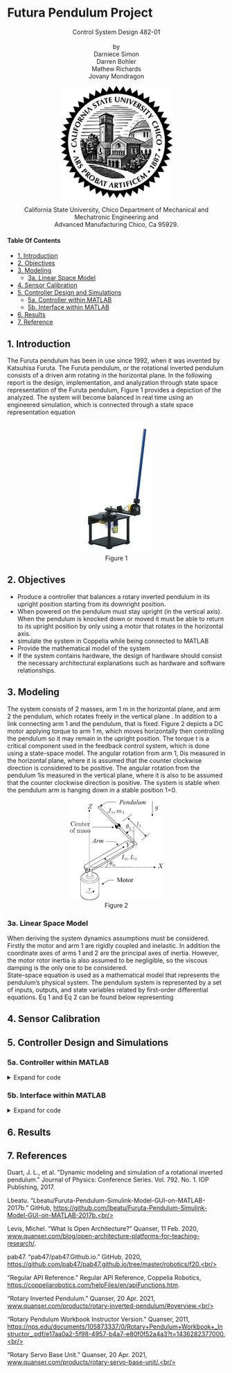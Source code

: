 # Futura Pendulum Project

<p align="center">
    Control System Design 482-01<br/>
    <br/>
    <!--insert img-->
    by<br/>
    Darniece Simon<br/>
    Darren Bohler<br/>
    Mathew Richards<br/>
    Jovany Mondragon
</p>
<p align="center">    
    
<img src="Photos/csuchicologo.png">
    
</p>
<p align="center">   
    California State University, Chico Department of Mechanical and Mechatronic Engineering and<br/>
    Advanced Manufacturing Chico, Ca 95929.
</p>

#### Table Of Contents
- [1. Introduction](#1-introduction)
- [2. Objectives](#2-objectives)
- [3. Modeling](#3-modeling)
    - [3a. Linear Space Model](#3a-linear-space-model)
- [4. Sensor Calibration](#4-sensor-calibration)
- [5. Controller Design and Simulations](#5-controller-design-and-simulations)
    - [5a. Controller within MATLAB](#5a-controller-within-matlab)
    - [5b. Interface within MATLAB](#5b-interface-within-matlab)
- [6. Results](#6-results)
- [7. Reference](#7-references)

## 1. Introduction
The Furuta pendulum has been in use since 1992, when it was invented by Katsuhisa Furuta. The Furuta pendulum, or the rotational inverted pendulum consists of a driven arm rotating in the horizontal plane. In the following report is the design, implementation, and analyzation through state space representation of the Furuta pendulum, Figure 1 provides a depiction of the analyzed. The system will become balanced in real time using an engineered simulation, which is connected through a state space representation equation
<p align="center">  
    <img src="Photos/figure1.jpg">
    <br/>
    Figure 1
    
</p>

## 2. Objectives
- Produce a controller that balances a rotary inverted pendulum in its upright position starting from its downright position.
- When powered on the pendulum must stay upright (in the vertical axis). When the pendulum is knocked down or moved it must be able to return to its upright position by only using a motor that rotates in the horizontal axis.
- simulate the system in Coppelia while being connected to MATLAB
- Provide the mathematical model of the system
- If the system contains hardware, the design of hardware should consist the necessary architectural explanations such as hardware and software relationships.

## 3. Modeling
The system consists of 2 masses, arm 1 m in the horizontal plane, and arm 2 the pendulum, which rotates freely in the vertical plane . In addition to a link connecting arm 1 and the pendulum, that is fixed. Figure 2 depicts a DC motor applying torque to arm 1 m, which moves horizontally then controlling the pendulum so it may remain in the upright position. The torque t is a critical component used in the feedback control system, which is done using a state-space model. The angular rotation from arm 1, 0is measured in the horizontal plane, where it is assumed that the counter clockwise direction is considered to be positive. The angular rotation from the pendulum 1is measured in the vertical plane, where it is also to be assumed that the counter clockwise direction is positive. The system is stable when the pendulum arm is hanging down in a stable position 1=0.
<p align="center">  
    <img src="Photos/figure2.png">
    <br/>
    Figure 2
    
</p>


### 3a. Linear Space Model
When deriving the system dynamics assumptions must be considered. Firstly the motor and arm 1 are rigidly coupled and inelastic. In addition the coordinate axes of arms 1 and 2 are the principal axes of inertia. However, the motor rotor inertia is also assumed to be negligible, so the viscous damping is the only one to be considered.      
State-space equation is used as a mathematical model that represents the pendulum’s physical system. The pendulum system is represented by a set of inputs, outputs, and state variables related by first-order differential equations. Eq 1 and Eq 2 can be found below representing 


## 4. Sensor Calibration

## 5. Controller Design and Simulations

### 5a. Controller within MATLAB
<details>
    <summary>Expand for code</summary>
    
    function T = controller(theta0, dtheta0, theta1, dtheta1)
    L0 = 0.12;
    L1 = 0.12;
    g = 9.81;
    m0 = 0.10;
    m1 = 0.10;
    Lmass = 0.5*L1;
    I = (1/3)*m0*L0^2;
    J = (1/12)*m1*L1^2;
    A = [0 1                           0                         0;
         0 0    -g*m1^2*Lmass^2*L0/(I*(J+m1*Lmass^2)+J*m1*L0^2)  0;
         0 0                           0                         1;
         0 0 (I+m1*L0^2)*m1*Lmass*g/(I*(J+m1*Lmass^2)+J*m1*L0^2) 0];
    B = [                      0;
        (J+m1*Lmass^2)/(I*(J+m1*Lmass^2)+J*m1*L0^2);
                               0;
        -(m1*Lmass*L0)/(I*(J+m1*Lmass^2)+J*m1*L0^2)];

    p1 = -16+1j;
    p2 = -16-1j;
    p3 = -16.7417;
    p4 = -160.7417;

    K = place(A,B,[p1 p2 p3 p4]);
    states = [theta0, dtheta0, theta1, dtheta1];
    T = K*states';    
</details>

### 5b. Interface within MATLAB
<details>
    <summary>Expand for code</summary>
    
    %initialize API and connect to server (CoppeliaSim) in synchronous mode
    sim=remApi('remoteApi');
    sim.simxFinish(-1);
    clientID=sim.simxStart('127.0.0.1',19999,true,true,5000,5);
    %Set synchronous mode so that model will wait for MATLAB script
    sim.simxSynchronous(clientID,true);

    %get object handles for joint1 (rotor arm) and joint2 (pendulum arm).
    [~, rot_joint] = sim.simxGetObjectHandle(clientID,'rotor_joint',sim.simx_opmode_blocking);
    [~, rot_arm] = sim.simxGetObjectHandle(clientID,'rotor_arm',sim.simx_opmode_blocking);
    [~, pend_joint] = sim.simxGetObjectHandle(clientID,'pendulum_joint',sim.simx_opmode_blocking);
    [~, pend_arm] = sim.simxGetObjectHandle(clientID,'pendulum_arm',sim.simx_opmode_blocking);
    sim.simxStartSimulation(clientID,sim.simx_opmode_blocking);
    %This line is for debugging, to test the model's response
    %returnCode = sim.simxSetJointMaxForce(clientID,rot_joint,50,sim.simx_opmode_oneshot);

    %Run 100 steps of simulation in Coppelia
    for i=1:100
        %Get position and velocity of the rotator joint and position and
        %velocity of the pendulum joint. These are the 4 state variables.
        [~,theta0] = sim.simxGetJointPosition(clientID,rot_joint,sim.simx_opmode_blocking);    
        [~,~,rot_arm_vel] = sim.simxGetObjectVelocity(clientID,rot_arm,sim.simx_opmode_blocking);
        [~,theta1] = sim.simxGetJointPosition(clientID,pend_joint,sim.simx_opmode_blocking);    
        [~,~,pend_arm_vel] = sim.simxGetObjectVelocity(clientID,pend_arm,sim.simx_opmode_blocking);
        %extract the meaningful velocity measurements (rot_arm_vel and 
        %pend_arm_vel are 1x3 arrays of 3D coordinates). 
        dtheta0 = rot_arm_vel(3);
        dtheta1 = pend_arm_vel(1);
    
        disp([theta0, dtheta0, theta1, dtheta1])
        torque = controller(theta0,dtheta0,theta1,dtheta1);
        %To implement torque control in Coppelia, an arbitrary large target
        %velocity is chosen and the maximum force allowed is the desired
        %torque. The direction of the large velocity must be changed to
        %simulate negate torque. This is the reason for the if/else logic.
        if(torque>0)
            returnCode = sim.simxSetJointTargetVelocity(clientID,rot_joint,1e5,sim.simx_opmode_blocking);
            returnCode = sim.simxSetJointMaxForce(clientID,rot_joint,torque,sim.simx_opmode_blocking);
        
        else
            returnCode = sim.simxSetJointTargetVelocity(clientID,rot_joint,-1e5,sim.simx_opmode_blocking);
            returnCode = sim.simxSetJointMaxForce(clientID,rot_joint,-torque,sim.simx_opmode_blocking);
        end
        %Trigger the next simulation step
        sim.simxSynchronousTrigger(clientID);
    end
    %After 100 steps, pause the simulation and disconnect from the API
    sim.simxPauseSimulation(clientID,sim.simx_opmode_blocking);
    sim.simxFinish(clientID);
    sim.delete();
</details>

## 6. Results

## 7. References
Duart, J. L., et al. "Dynamic modeling and simulation of a rotational inverted pendulum." Journal of Physics: Conference Series. Vol. 792. No. 1. IOP Publishing, 2017.<br/>

Lbeatu. “Lbeatu/Furuta-Pendulum-Simulink-Model-GUI-on-MATLAB-2017b.” GitHub, https://github.com/lbeatu/Furuta-Pendulum-Simulink-Model-GUI-on-MATLAB-2017b.<br/>

Levis, Michel. “What Is Open Architecture?” Quanser, 11 Feb. 2020, www.quanser.com/blog/open-architecture-platforms-for-teaching-research/. <br/>

pab47. “pab47/pab47.Github.io.” GitHub, 2020, https://github.com/pab47/pab47.github.io/tree/master/robotics/f20.<br/>

“Regular API Reference.” Regular API Reference, Coppelia Robotics, https://coppeliarobotics.com/helpFiles/en/apiFunctions.htm. <br/>

“Rotary Inverted Pendulum.” Quanser, 20 Apr. 2021, www.quanser.com/products/rotary-inverted-pendulum/#overview.<br/> 

“Rotary Pendulum Workbook Instructor Version.” Quanser, 2011, https://nps.edu/documents/105873337/0/Rotary+Pendulum+Workbook+_Instructor_.pdf/e17aa0a2-5f98-4957-b4a7-e80f0f52a4a3?t=1436282377000.<br/> 

“Rotary Servo Base Unit.” Quanser, 20 Apr. 2021, www.quanser.com/products/rotary-servo-base-unit/.<br/>

